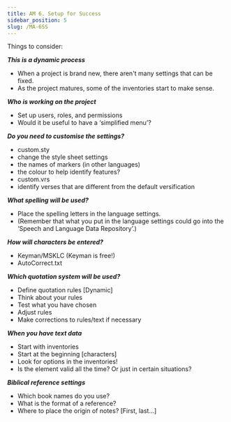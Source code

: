 ```yaml
---
title: AM 6. Setup for Success
sidebar_position: 5
slug: /MA-6SS
---
```


Things to consider:

_**This is a dynamic process**_

- When a project is brand new, there aren't many settings that can be fixed.
- As the project matures, some of the inventories start to make sense.

_**Who is working on the project**_

- Set up users, roles, and permissions
- Would it be useful to have a ‘simplified menu’?

_**Do you need to customise the settings?**_

- custom.sty
- change the style sheet settings
- the names of markers (in other languages)
- the colour to help identify features?
- custom.vrs
- identify verses that are different from the default versification

_**What spelling will be used?**_

- Place the spelling letters in the language settings.
- (Remember that what you put in the language settings could go into the ‘Speech and Language Data Repository’.)

_**How will characters be entered?**_

- Keyman/MSKLC (Keyman is free!)
- AutoCorrect.txt

_**Which quotation system will be used?**_

- Define quotation rules [Dynamic]
- Think about your rules
- Test what you have chosen
- Adjust rules
- Make corrections to rules/text if necessary

_**When you have text data**_

- Start with inventories
- Start at the beginning [characters]
- Look for options in the inventories!
- Is the element valid all the time? Or just in certain situations?

_**Biblical reference settings**_

- Which book names do you use?
- What is the format of a reference?
- Where to place the origin of notes? [First, last...]
